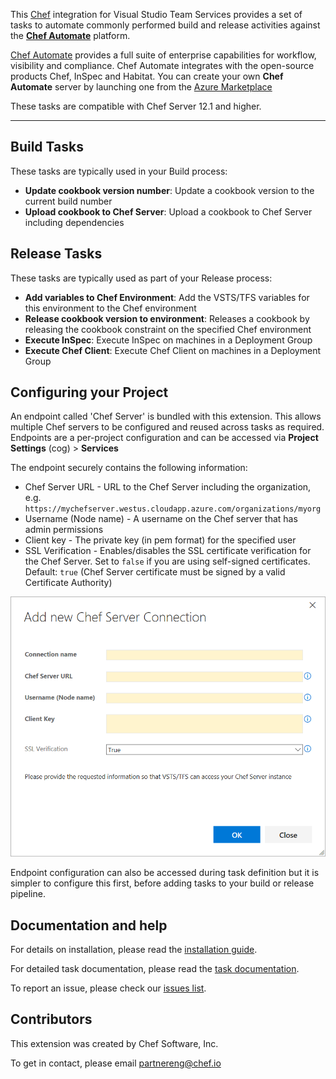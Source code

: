 This [Chef](http://chef.io) integration for Visual Studio Team Services provides a set of tasks to automate commonly performed build and release activities against the **[Chef Automate](https://www.chef.io/automate/)** platform.

[Chef Automate](https://www.chef.io/automate/) provides a full suite of enterprise capabilities for workflow, visibility and compliance. Chef Automate integrates with the open-source products Chef, InSpec and Habitat.  You can create your own **Chef Automate** server by launching one from the [Azure Marketplace](https://azuremarketplace.microsoft.com/en-us/marketplace/apps/chef-software.chef-automate?tab=Overview)

These tasks are compatible with Chef Server 12.1 and higher.

---

## Build Tasks

These tasks are typically used in your Build process:

* **Update cookbook version number**: Update a cookbook version to the current build number
* **Upload cookbook to Chef Server**: Upload a cookbook to Chef Server including dependencies

## Release Tasks

These tasks are typically used as part of your Release process:

* **Add variables to Chef Environment**: Add the VSTS/TFS variables for this environment to the Chef environment
* **Release cookbook version to environment**: Releases a cookbook by releasing the cookbook constraint on the specified Chef environment
* **Execute InSpec**: Execute InSpec on machines in a Deployment Group
* **Execute Chef Client**: Execute Chef Client on machines in a Deployment Group

## Configuring your Project

An endpoint called 'Chef Server' is bundled with this extension.  This allows multiple Chef servers to be configured and reused across tasks as required.  Endpoints are a per-project configuration and can be accessed via **Project Settings** (cog) > **Services**

The endpoint securely contains the following information:

* Chef Server URL - URL to the Chef Server including the organization, e.g. `https://mychefserver.westus.cloudapp.azure.com/organizations/myorg`
* Username (Node name) - A username on the Chef server that has admin permissions
* Client key - The private key (in pem format) for the specified user
* SSL Verification - Enables/disables the SSL certificate verification for the Chef Server.  Set to `false` if you are using self-signed certificates.  Default: `true` (Chef Server certificate must be signed by a valid Certificate Authority)

![Chef Server endpoint](screenshot_chef_server_endpoint.png)

Endpoint configuration can also be accessed during task definition but it is simpler to configure this first, before adding tasks to your build or release pipeline.

## Documentation and help

For details on installation, please read the [installation guide](https://github.com/chef-partners/vsts-chef/wiki).

For detailed task documentation, please read the [task documentation](https://github.com/chef-partners/vsts-chef/wiki).

To report an issue, please check our [issues list](https://github.com/chef-partners/vsts-chef/issues).

## Contributors

This extension was created by Chef Software, Inc.

To get in contact, please email [partnereng@chef.io](partnereng@chef.io)
